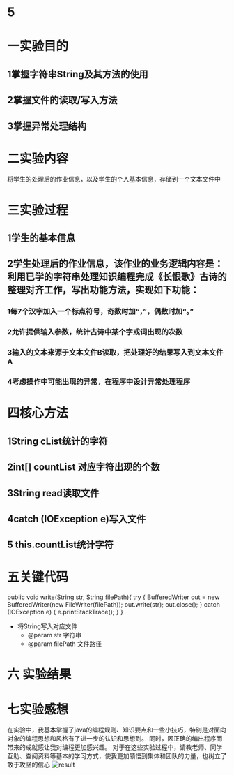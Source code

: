 # 5
# 一实验目的

## 1掌握字符串String及其方法的使用
## 2掌握文件的读取/写入方法
## 3掌握异常处理结构

# 二实验内容

将学生的处理后的作业信息，以及学生的个人基本信息，存储到一个文本文件中

# 三实验过程

## 1学生的基本信息
## 2学生处理后的作业信息，该作业的业务逻辑内容是：利用已学的字符串处理知识编程完成《长恨歌》古诗的整理对齐工作，写出功能方法，实现如下功能：

### 1每7个汉字加入一个标点符号，奇数时加“，”，偶数时加“。”
### 2允许提供输入参数，统计古诗中某个字或词出现的次数
### 3输入的文本来源于文本文件B读取，把处理好的结果写入到文本文件A
### 4考虑操作中可能出现的异常，在程序中设计异常处理程序

# 四核心方法

## 1String cList统计的字符
## 2int[] countList 对应字符出现的个数
## 3String read读取文件
## 4catch (IOException e)写入文件
## 5 this.countList统计字符

# 五关键代码

 public void write(String str, String filePath){
        try {
            BufferedWriter out = new BufferedWriter(new FileWriter(filePath));
            out.write(str);
            out.close();
        } catch (IOException e) {
            e.printStackTrace();
        }
    }
  * 将String写入对应文件
     * @param str 字符串
     * @param filePath 文件路径
     
 # 六 实验结果
 
 
 # 七实验感想 
  
 在实验中，我基本掌握了java的编程规则、知识要点和一些小技巧，特别是对面向对象的编程思想和风格有了进一步的认识和思想到。
 同时，因正确的编出程序而带来的成就感让我对编程更加感兴趣。
 对于在这些实验过程中，请教老师、同学互助、查阅资料等基本的学习方式，使我更加领悟到集体和团队的力量，也树立了敢于攻坚的信心
 ![result](https://github.com/asdfqweSMP01/5/upload/main)






